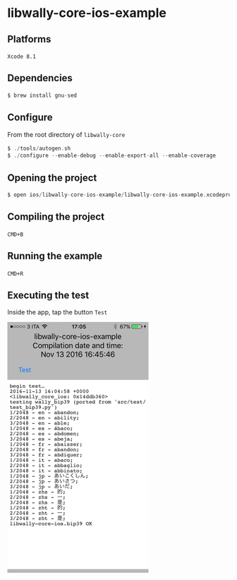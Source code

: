 # libwally-core-ios-example

## Platforms

`Xcode 8.1`

## Dependencies

```c
$ brew install gnu-sed
```

## Configure

From the root directory of `libwally-core`
```c
$ ./tools/autogen.sh
$ ./configure --enable-debug --enable-export-all --enable-coverage
```

## Opening the project
```c
$ open ios/libwally-core-ios-example/libwally-core-ios-example.xcodeproj`
```

## Compiling the project

`CMD+B`

## Running the example
`CMD+R`

## Executing the test

Inside the app, tap the button `Test`

![libwally-core-ios-example.PNG](images/libwally-core-ios-example.PNG)
